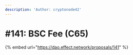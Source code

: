 ```yaml
---
description: 'Author: cryptonode42'
---
```


# #141: BSC Fee (C65)

{% embed url="https://dao.effect.network/proposals/141" %}
